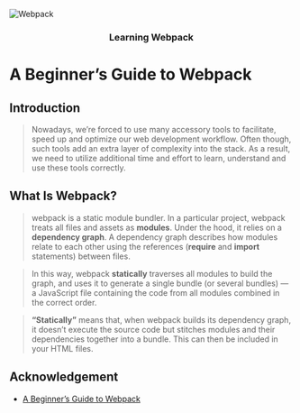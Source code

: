 ![Webpack](https://user-images.githubusercontent.com/40190772/87235137-d8732b00-c3d8-11ea-9422-fe329c1868af.png)

<h3 align="center">Learning Webpack</h3>

# A Beginner’s Guide to Webpack

## Introduction
> Nowadays, we’re forced to use many accessory tools to facilitate, speed up and optimize our web development workflow. Often though, such tools add an extra layer of complexity into the stack. As a result, we need to utilize additional time and effort to learn, understand and use these tools correctly.


## What Is Webpack?
> webpack is a static module bundler. In a particular project, webpack treats all files and assets as **modules**. Under the hood, it relies on a **dependency graph**. A dependency graph describes how modules relate to each other using the references (**require** and **import** statements) between files.

> In this way, webpack **statically** traverses all modules to build the graph, and uses it to generate a single bundle (or several bundles) — a JavaScript file containing the code from all modules combined in the correct order.

> **“Statically”** means that, when webpack builds its dependency graph, it doesn’t execute the source code but stitches modules and their dependencies together into a bundle. This can then be included in your HTML files.












## Acknowledgement

- [A Beginner’s Guide to Webpack](https://www.sitepoint.com/webpack-beginner-guide/)
